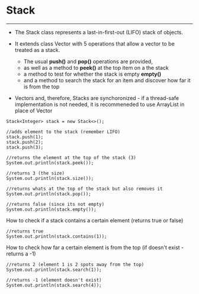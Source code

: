 # Stack
------------

-  The Stack class represents a last-in-first-out (LIFO) stack of objects.

-  It extends class Vector with 5 operations that allow a vector to be treated as a stack. 
    -  The usual **push()** and **pop()** operations are provided, 
    -  as well as a method to **peek()** at the top item on a the stack
    -  a method to test for whether the stack is empty **empty()**
    -  and a method to search the stack for an item and discover how far it is from the top

-  Vectors and, therefore, Stacks are synchoronized
        -  if a thread-safe implementation is not needed, it is recommeneded to use ArrayList in place of Vector 
```
Stack<Integer> stack = new Stack<>();

//adds element to the stack (remember LIFO)
stack.push(1);
stack.push(2);
stack.push(3);

//returns the element at the top of the stack (3)
System.out.println(stack.peek());

//returns 3 (the size)
System.out.println(stack.size());

//returns whats at the top of the stack but also removes it
System.out.println(stack.pop());

//returns false (since its not empty)
System.out.println(stack.empty());
```

How to check if a stack contains a certain element (returns true or false)
```
//returns true
System.out.println(stack.contains(1));
```

How to check how far a certain element is from the top (if doesn't exist - returns a -1)
```
//returns 2 (element 1 is 2 spots away from the top)
System.out.println(stack.search(1));

//returns -1 (element doesn't exist)
System.out.println(stack.search(4));
```
